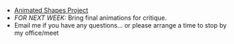 - [Animated Shapes Project](/projects/2013-10-02-animated-shapes)
- _FOR NEXT WEEK:_ Bring final animations for critique.
- Email me if you have any questions... or please arrange a time to stop by my office/meet 
